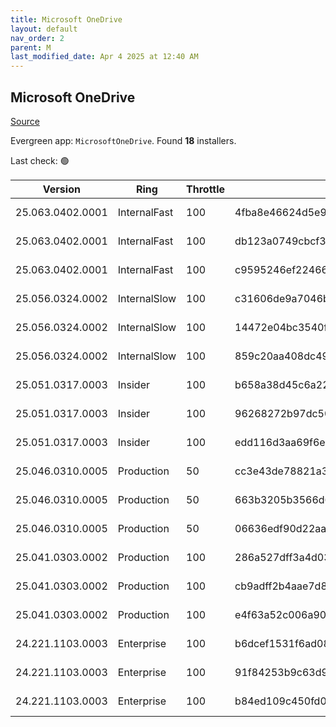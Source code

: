 ```yaml
---
title: Microsoft OneDrive
layout: default
nav_order: 2
parent: M
last_modified_date: Apr 4 2025 at 12:40 AM
---
```


## Microsoft OneDrive

[Source](https://onedrive.live.com/)

Evergreen app: `MicrosoftOneDrive`. Found **18** installers.

Last check: 🟢

| Version          | Ring         | Throttle | Sha256                                                           | Architecture | Type | URI                                                                                                                                                                  |
| ---------------- | ------------ | -------- | ---------------------------------------------------------------- | ------------ | ---- | -------------------------------------------------------------------------------------------------------------------------------------------------------------------- |
| 25.063.0402.0001 | InternalFast | 100      | 4fba8e46624d5e9d9bc067e88f5aec09ccb5dda7d3445b85a6ae64aa05c182be | ARM64        | exe  | [https://oneclient.sfx.ms/Win/Installers/25.063.0402.0001/arm64/OneDriveSetup.exe](https://oneclient.sfx.ms/Win/Installers/25.063.0402.0001/arm64/OneDriveSetup.exe) |
| 25.063.0402.0001 | InternalFast | 100      | db123a0749cbcf306d472ae668803dcd62c92a8252f85e53f437c18b4836c15e | x64          | exe  | [https://oneclient.sfx.ms/Win/Installers/25.063.0402.0001/amd64/OneDriveSetup.exe](https://oneclient.sfx.ms/Win/Installers/25.063.0402.0001/amd64/OneDriveSetup.exe) |
| 25.063.0402.0001 | InternalFast | 100      | c9595246ef2246602571e594f286553e8e15632d3c753a604b25fee63f52fd34 | x86          | exe  | [https://oneclient.sfx.ms/Win/Installers/25.063.0402.0001/OneDriveSetup.exe](https://oneclient.sfx.ms/Win/Installers/25.063.0402.0001/OneDriveSetup.exe)             |
| 25.056.0324.0002 | InternalSlow | 100      | c31606de9a7046b7bc96ede944b161b9780ef776c3a6b511c3aa24609e801ba9 | ARM64        | exe  | [https://oneclient.sfx.ms/Win/Installers/25.056.0324.0002/arm64/OneDriveSetup.exe](https://oneclient.sfx.ms/Win/Installers/25.056.0324.0002/arm64/OneDriveSetup.exe) |
| 25.056.0324.0002 | InternalSlow | 100      | 14472e04bc3540fdad7a8b36e40440e33870816c81309e86aaf40bf326aa9ad6 | x64          | exe  | [https://oneclient.sfx.ms/Win/Installers/25.056.0324.0002/amd64/OneDriveSetup.exe](https://oneclient.sfx.ms/Win/Installers/25.056.0324.0002/amd64/OneDriveSetup.exe) |
| 25.056.0324.0002 | InternalSlow | 100      | 859c20aa408dc49c0a7f0168e375350601c10b7a75f4006fb63b498d85ec7387 | x86          | exe  | [https://oneclient.sfx.ms/Win/Installers/25.056.0324.0002/OneDriveSetup.exe](https://oneclient.sfx.ms/Win/Installers/25.056.0324.0002/OneDriveSetup.exe)             |
| 25.051.0317.0003 | Insider      | 100      | b658a38d45c6a22485c92f31ca4c7676269c516f5cc1916b0bede3cfacb4e39e | ARM64        | exe  | [https://oneclient.sfx.ms/Win/Installers/25.051.0317.0003/arm64/OneDriveSetup.exe](https://oneclient.sfx.ms/Win/Installers/25.051.0317.0003/arm64/OneDriveSetup.exe) |
| 25.051.0317.0003 | Insider      | 100      | 96268272b97dc508afc5ca043005d394d4dda4033ebfd2fd77f1731f40629657 | x64          | exe  | [https://oneclient.sfx.ms/Win/Installers/25.051.0317.0003/amd64/OneDriveSetup.exe](https://oneclient.sfx.ms/Win/Installers/25.051.0317.0003/amd64/OneDriveSetup.exe) |
| 25.051.0317.0003 | Insider      | 100      | edd116d3aa69f6eb2c9aa257804a15f46419e2783bc0c0f36204437d8e84bc63 | x86          | exe  | [https://oneclient.sfx.ms/Win/Installers/25.051.0317.0003/OneDriveSetup.exe](https://oneclient.sfx.ms/Win/Installers/25.051.0317.0003/OneDriveSetup.exe)             |
| 25.046.0310.0005 | Production   | 50       | cc3e43de78821a32e956ac62f51db74a78e79cc104322d8861ef6fc476ba2a2b | ARM64        | exe  | [https://oneclient.sfx.ms/Win/Installers/25.046.0310.0005/arm64/OneDriveSetup.exe](https://oneclient.sfx.ms/Win/Installers/25.046.0310.0005/arm64/OneDriveSetup.exe) |
| 25.046.0310.0005 | Production   | 50       | 663b3205b3566d67b6c41af628df740dfa456a7975021ab4951550da91a7466d | x64          | exe  | [https://oneclient.sfx.ms/Win/Installers/25.046.0310.0005/amd64/OneDriveSetup.exe](https://oneclient.sfx.ms/Win/Installers/25.046.0310.0005/amd64/OneDriveSetup.exe) |
| 25.046.0310.0005 | Production   | 50       | 06636edf90d22aaedc1d1ac375e7ed9a232198affa5dbda28b6499d44283ca45 | x86          | exe  | [https://oneclient.sfx.ms/Win/Installers/25.046.0310.0005/OneDriveSetup.exe](https://oneclient.sfx.ms/Win/Installers/25.046.0310.0005/OneDriveSetup.exe)             |
| 25.041.0303.0002 | Production   | 100      | 286a527dff3a4d03983ae8f4e7126250b5bc98844e57ac7c60f450f0bbee1565 | ARM64        | exe  | [https://oneclient.sfx.ms/Win/Installers/25.041.0303.0002/arm64/OneDriveSetup.exe](https://oneclient.sfx.ms/Win/Installers/25.041.0303.0002/arm64/OneDriveSetup.exe) |
| 25.041.0303.0002 | Production   | 100      | cb9adff2b4aae7d8331c303b26a568a3bd73e8544bea7dc1d4d18ee6acfd05ca | x64          | exe  | [https://oneclient.sfx.ms/Win/Installers/25.041.0303.0002/amd64/OneDriveSetup.exe](https://oneclient.sfx.ms/Win/Installers/25.041.0303.0002/amd64/OneDriveSetup.exe) |
| 25.041.0303.0002 | Production   | 100      | e4f63a52c006a90217d29fc1e0a8cd7bcdd74c84c76b735234d65d81de9fa738 | x86          | exe  | [https://oneclient.sfx.ms/Win/Installers/25.041.0303.0002/OneDriveSetup.exe](https://oneclient.sfx.ms/Win/Installers/25.041.0303.0002/OneDriveSetup.exe)             |
| 24.221.1103.0003 | Enterprise   | 100      | b6dcef1531f6ad089deb9e0b9b376a74e4b1ca334d97e2a14939d97a1bd4ed0b | ARM64        | exe  | [https://oneclient.sfx.ms/Win/Installers/24.221.1103.0003/arm64/OneDriveSetup.exe](https://oneclient.sfx.ms/Win/Installers/24.221.1103.0003/arm64/OneDriveSetup.exe) |
| 24.221.1103.0003 | Enterprise   | 100      | 91f84253b9c63d996133f29326b16cf25eeeedeb87d84c9aa8d683e644944fb6 | x64          | exe  | [https://oneclient.sfx.ms/Win/Installers/24.221.1103.0003/amd64/OneDriveSetup.exe](https://oneclient.sfx.ms/Win/Installers/24.221.1103.0003/amd64/OneDriveSetup.exe) |
| 24.221.1103.0003 | Enterprise   | 100      | b84ed109c450fd07d2c378c042a8b373c876645629502237aac0d270747de8f5 | x86          | exe  | [https://oneclient.sfx.ms/Win/Installers/24.221.1103.0003/OneDriveSetup.exe](https://oneclient.sfx.ms/Win/Installers/24.221.1103.0003/OneDriveSetup.exe)             |
